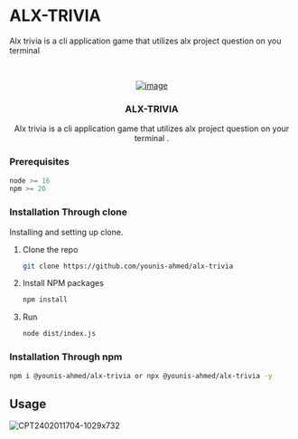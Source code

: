 # ALX-TRIVIA

<a name="readme-top"></a>

Alx trivia is a cli application game that utilizes alx project question on you terminal


<br />
<div align="center">
  <a href="[https://github.com/othneildrew/Best-README-Template](https://github.com/younis-ahmed/alx-trivia/edit/main/README.md)">
    
![image](https://github.com/Younis-Ahmed/alx-trivia/assets/23105954/734dbc31-1342-4304-9dfc-05d46fa285b4)

  </a>

  <h3 align="center">ALX-TRIVIA</h3>

  <p align="center">Alx trivia is a cli application game that utilizes alx project question on your terminal
. </p>
</div>

### Prerequisites

```js
node >= 16
npm >= 20
```


### Installation Through clone

Installing and setting up clone.

1. Clone the repo
   ```bash
   git clone https://github.com/younis-ahmed/alx-trivia
   ```
2. Install NPM packages
   ```bash
   npm install
   ```
3. Run
   ```bash
   node dist/index.js
   ```

### Installation Through npm

```bash
npm i @younis-ahmed/alx-trivia or npx @younis-ahmed/alx-trivia -y
```

## Usage

![CPT2402011704-1029x732](https://github.com/Younis-Ahmed/alx-trivia/assets/23105954/9de824f3-3457-4321-bd4f-c2fe74e4633d)


   
